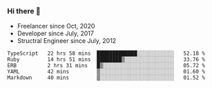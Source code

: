 ### Hi there 👋

- Freelancer since Oct, 2020
- Developer since July, 2017
- Structral Engineer since July, 2012

<!--START_SECTION:waka-->
```text
TypeScript   22 hrs 58 mins  █████████████░░░░░░░░░░░░   52.18 % 
Ruby         14 hrs 51 mins  ████████▒░░░░░░░░░░░░░░░░   33.76 % 
ERB          2 hrs 31 mins   █▒░░░░░░░░░░░░░░░░░░░░░░░   05.72 % 
YAML         42 mins         ▒░░░░░░░░░░░░░░░░░░░░░░░░   01.60 % 
Markdown     40 mins         ▒░░░░░░░░░░░░░░░░░░░░░░░░   01.52 % 
```
<!--END_SECTION:waka-->
